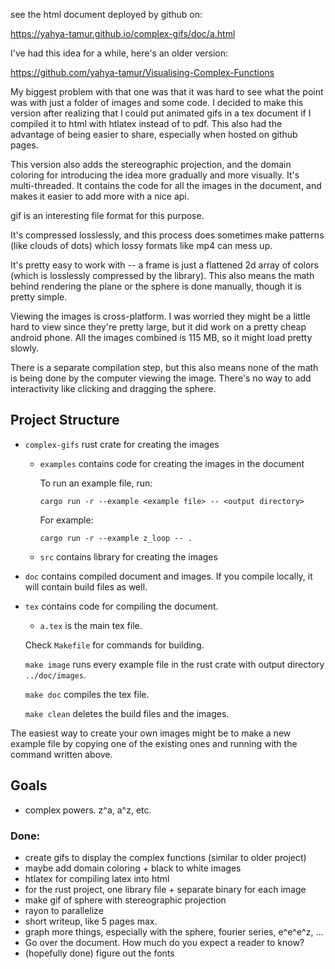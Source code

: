 see the html document deployed by github on:

https://yahya-tamur.github.io/complex-gifs/doc/a.html

I've had this idea for a while, here's an older version:

https://github.com/yahya-tamur/Visualising-Complex-Functions

My biggest problem with that one was that it was hard to see what the point was
with just a folder of images and some code. I decided to make this version
after realizing that I could put animated gifs in a tex document if I compiled
it to html with htlatex instead of to pdf. This also had the advantage of being
easier to share, especially when hosted on github pages.

This version also adds the stereographic projection, and the domain coloring
for introducing the idea more gradually and more visually. It's multi-threaded.
It contains the code for all the images in the document, and makes it easier
to add more with a nice api.

gif is an interesting file format for this purpose.

It's compressed losslessly, and this process does sometimes make patterns (like
clouds of dots) which lossy formats like mp4 can mess up.

It's pretty easy to work with -- a frame is just a flattened 2d array of colors
(which is losslessly compressed by the library). This also means the math
behind rendering the plane or the sphere is done manually, though it is pretty
simple.

Viewing the images is cross-platform. I was worried they might be a little hard
to view since they're pretty large, but it did work on a pretty cheap android
phone. All the images combined is 115 MB, so it might load pretty slowly.

There is a separate compilation step, but this also means none of the math is
being done by the computer viewing the image. There's no way to add
interactivity like clicking and dragging the sphere.

## Project Structure

- `complex-gifs` rust crate for creating the images

  - `examples` contains code for creating the images in the document

    To run an example file, run:

    `cargo run -r --example <example file> -- <output directory>`

    For example:

    `cargo run -r --example z_loop -- .`

  - `src` contains library for creating the images

- `doc` contains compiled document and images. If you compile locally, it will
  contain build files as well.

- `tex` contains code for compiling the document.

  - `a.tex` is the main tex file.

  Check `Makefile` for commands for building.

  `make image` runs every example file in the rust crate with output directory
  `../doc/images`.

  `make doc` compiles the tex file.

  `make clean` deletes the build files and the images.

The easiest way to create your own images might be to make a new example file
by copying one of the existing ones and running with the command written above.

## Goals

- complex powers. z^a, a^z, etc.

### Done:

- create gifs to display the complex functions (similar to older project)
- maybe add domain coloring + black to white images
- htlatex for compiling latex into html
- for the rust project, one library file + separate binary for each image
- make gif of sphere with stereographic projection
- rayon to parallelize
- short writeup, like 5 pages max.
- graph more things, especially with the sphere, fourier series, e^e^e^z, ...
- Go over the document. How much do you expect a reader to know?
- (hopefully done) figure out the fonts
